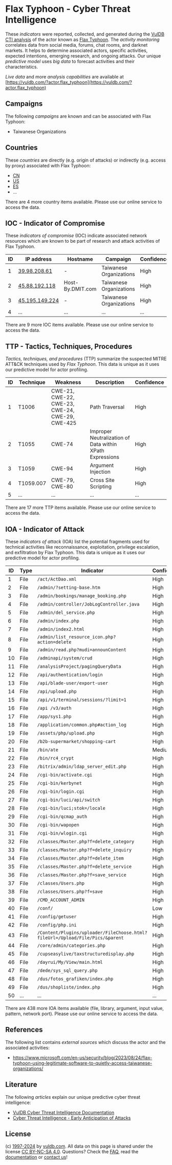 # Flax Typhoon - Cyber Threat Intelligence

These _indicators_ were reported, collected, and generated during the [VulDB CTI analysis](https://vuldb.com/?kb.cti) of the actor known as [Flax Typhoon](https://vuldb.com/?actor.flax_typhoon). The _activity monitoring_ correlates data from social media, forums, chat rooms, and darknet markets. It helps to determine associated actors, specific activities, expected intentions, emerging research, and ongoing attacks. Our unique _predictive model_ uses _big data_ to forecast activities and their characteristics.

_Live data_ and more _analysis capabilities_ are available at [https://vuldb.com/?actor.flax_typhoon](https://vuldb.com/?actor.flax_typhoon)

## Campaigns

The following _campaigns_ are known and can be associated with Flax Typhoon:

* Taiwanese Organizations

## Countries

These _countries_ are directly (e.g. origin of attacks) or indirectly (e.g. access by proxy) associated with Flax Typhoon:

* [CN](https://vuldb.com/?country.cn)
* [US](https://vuldb.com/?country.us)
* [ES](https://vuldb.com/?country.es)
* ...

There are 4 more country items available. Please use our online service to access the data.

## IOC - Indicator of Compromise

These _indicators of compromise_ (IOC) indicate associated network resources which are known to be part of research and attack activities of Flax Typhoon.

ID | IP address | Hostname | Campaign | Confidence
-- | ---------- | -------- | -------- | ----------
1 | [39.98.208.61](https://vuldb.com/?ip.39.98.208.61) | - | Taiwanese Organizations | High
2 | [45.88.192.118](https://vuldb.com/?ip.45.88.192.118) | Host-By.DMIT.com | Taiwanese Organizations | High
3 | [45.195.149.224](https://vuldb.com/?ip.45.195.149.224) | - | Taiwanese Organizations | High
4 | ... | ... | ... | ...

There are 9 more IOC items available. Please use our online service to access the data.

## TTP - Tactics, Techniques, Procedures

_Tactics, techniques, and procedures_ (TTP) summarize the suspected MITRE ATT&CK techniques used by _Flax Typhoon_. This data is unique as it uses our predictive model for actor profiling.

ID | Technique | Weakness | Description | Confidence
-- | --------- | -------- | ----------- | ----------
1 | T1006 | CWE-21, CWE-22, CWE-23, CWE-24, CWE-29, CWE-425 | Path Traversal | High
2 | T1055 | CWE-74 | Improper Neutralization of Data within XPath Expressions | High
3 | T1059 | CWE-94 | Argument Injection | High
4 | T1059.007 | CWE-79, CWE-80 | Cross Site Scripting | High
5 | ... | ... | ... | ...

There are 17 more TTP items available. Please use our online service to access the data.

## IOA - Indicator of Attack

These _indicators of attack_ (IOA) list the potential fragments used for technical activities like reconnaissance, exploitation, privilege escalation, and exfiltration by Flax Typhoon. This data is unique as it uses our predictive model for actor profiling.

ID | Type | Indicator | Confidence
-- | ---- | --------- | ----------
1 | File | `/act/ActDao.xml` | High
2 | File | `/admin/?setting-base.htm` | High
3 | File | `/admin/bookings/manage_booking.php` | High
4 | File | `/admin/controller/JobLogController.java` | High
5 | File | `/admin/del_service.php` | High
6 | File | `/admin/index.php` | High
7 | File | `/admin/index2.html` | High
8 | File | `/admin/list_resource_icon.php?action=delete` | High
9 | File | `/admin/read.php?mudi=announContent` | High
10 | File | `/adminapi/system/crud` | High
11 | File | `/analysisProject/pagingQueryData` | High
12 | File | `/api/authentication/login` | High
13 | File | `/api/blade-user/export-user` | High
14 | File | `/api/upload.php` | High
15 | File | `/api/v1/terminal/sessions/?limit=1` | High
16 | File | `/api /v3/auth` | High
17 | File | `/app/sys1.php` | High
18 | File | `/application/common.php#action_log` | High
19 | File | `/assets/php/upload.php` | High
20 | File | `/b2b-supermarket/shopping-cart` | High
21 | File | `/bin/ate` | Medium
22 | File | `/bin/rc4_crypt` | High
23 | File | `/bitrix/admin/ldap_server_edit.php` | High
24 | File | `/cgi-bin/activate.cgi` | High
25 | File | `/cgi-bin/kerbynet` | High
26 | File | `/cgi-bin/login.cgi` | High
27 | File | `/cgi-bin/luci/api/switch` | High
28 | File | `/cgi-bin/luci;stok=/locale` | High
29 | File | `/cgi-bin/qcmap_auth` | High
30 | File | `/cgi-bin/wapopen` | High
31 | File | `/cgi-bin/wlogin.cgi` | High
32 | File | `/classes/Master.php?f=delete_category` | High
33 | File | `/classes/Master.php?f=delete_inquiry` | High
34 | File | `/classes/Master.php?f=delete_item` | High
35 | File | `/classes/Master.php?f=delete_service` | High
36 | File | `/classes/Master.php?f=save_service` | High
37 | File | `/classes/Users.php` | High
38 | File | `/classes/Users.php?f=save` | High
39 | File | `/CMD_ACCOUNT_ADMIN` | High
40 | File | `/conf/` | Low
41 | File | `/config/getuser` | High
42 | File | `/config/php.ini` | High
43 | File | `/Content/Plugins/uploader/FileChoose.html?fileUrl=/Upload/File/Pics/&parent` | High
44 | File | `/core/admin/categories.php` | High
45 | File | `/cupseasylive/taxstructuredisplay.php` | High
46 | File | `/dayrui/My/View/main.html` | High
47 | File | `/dede/sys_sql_query.php` | High
48 | File | `/dus/fotos_grafiken/index.php` | High
49 | File | `/dus/shopliste/index.php` | High
50 | ... | ... | ...

There are 438 more IOA items available (file, library, argument, input value, pattern, network port). Please use our online service to access the data.

## References

The following list contains _external sources_ which discuss the actor and the associated activities:

* https://www.microsoft.com/en-us/security/blog/2023/08/24/flax-typhoon-using-legitimate-software-to-quietly-access-taiwanese-organizations/

## Literature

The following _articles_ explain our unique predictive cyber threat intelligence:

* [VulDB Cyber Threat Intelligence Documentation](https://vuldb.com/?kb.cti)
* [Cyber Threat Intelligence - Early Anticipation of Attacks](https://www.scip.ch/en/?labs.20201022)

## License

(c) [1997-2024](https://vuldb.com/?kb.changelog) by [vuldb.com](https://vuldb.com/?kb.about). All data on this page is shared under the license [CC BY-NC-SA 4.0](https://creativecommons.org/licenses/by-nc-sa/4.0/). Questions? Check the [FAQ](https://vuldb.com/?kb.faq), read the [documentation](https://vuldb.com/?kb) or [contact us](https://vuldb.com/?contact)!
